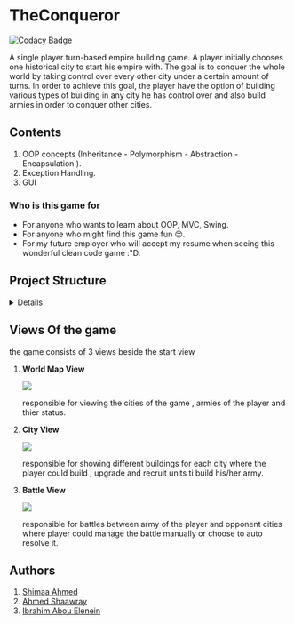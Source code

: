 # TheConqueror

[![Codacy Badge](https://api.codacy.com/project/badge/Grade/fedd9f7938f14125ae98f4c33dd8d0d7)](https://app.codacy.com/gh/aboueleyes/the-conqueror?utm_source=github.com&utm_medium=referral&utm_content=aboueleyes/the-conqueror&utm_campaign=Badge_Grade_Settings)

A single player turn-based empire building game. A player
initially chooses one historical city to start his empire with. The goal is to conquer the whole
world by taking control over every other city under a certain amount of turns. In order to
achieve this goal, the player have the option of building various types of building in any city he has control over and also build armies in order to conquer other cities.

## Contents 
1. OOP concepts (Inheritance - Polymorphism - Abstraction - Encapsulation ).
2. Exception Handling.
3. GUI 

### Who is this game for
  - For anyone who wants to learn about OOP, MVC, Swing. 
  - For anyone who might find this game fun :relieved:.
  - For my future employer who will accept my resume when seeing this wonderful clean code game :"D.
## Project Structure
<details>
    
```bash
src/
├── buildings
│   ├── ArcheryRange.java
│   ├── Barracks.java
│   ├── Building.java
│   ├── EconomicBuilding.java
│   ├── Market.java
│   └── ..............
├── controllers
│   └── Controller.java
├── engine
│   ├── City.java
│   ├── Distance.java
│   ├── Game.java
│   ├── Player.java
│   └── ............
├── exceptions
│   ├── ArmyException.java
│   ├── BuildingException.java
│   ├── FriendlyCityException.java
│   ├── FriendlyFireException.java
│   └── .......................
├── units
│   ├── Archer.java
│   ├── Army.java
│   ├── Infantry.java
│   ├── Status.java
│   └── ................
├── utlis
│   └── ReadingCSVFile.java
└── views
    ├── button
    │   ├── CityButton.java
    │   ├── StyledButton.java
    │   └── UnitButton.java
    ├── MyInputVerifier.java
    ├── panel
    │   ├── ArmyPanel.java
    │   ├── CardsPanel.java
    │   ├── MilitaryBuildingPanel.java
    │   ├── PlayerPanel.java
    │   └── .....................
    ├── RXCardLayout.java
    └── view
        ├── BattleView.java
        ├── CityView.java
        ├── EndGameView.java
        ├── StartView.java
        └── ..............

```
</details>

## Views Of the game 
  
the game consists of 3 views beside the start view 

1) <strong> World Map View </strong> 
 
 
   <img src = "assets/img/views/worldMapView.jpeg" >
  
   responsible for viewing the cities of the game , armies of the player and thier status.

2) <strong> City View </strong>


   <img src = "assets/img/views/cityView.jpeg">
   
   responsible for showing different buildings for each city where the player could build , upgrade and recruit units ti build his/her army.


3) <strong> Battle View </strong> 


   <img src = "acl-fogration-fe/public/images/Admin%20add%20instructor.JPG"> 
   
   responsible for battles between army of the player and opponent cities where player could manage the battle manually or choose to auto resolve it.
 

## Authors 
1. [Shimaa Ahmed](https://github.com/ShimaaBetah)
2. [Ahmed Shaawray](https://github.com/shaarawy29)
3. [Ibrahim Abou Elenein](https://github.com/aboueleyes)

